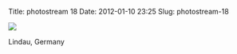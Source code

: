 Title: photostream 18
Date: 2012-01-10 23:25
Slug: photostream-18

[![](http://martinfowler.com/photos/18.jpg)](http://martinfowler.com/photos/18.html)

</p>

</p>

Lindau, Germany

</p>

